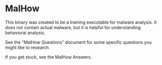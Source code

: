 # MalHow

This binary was created to be a training executable for malware analysis. It does not contain actual malware, but it is helpful for understanding behavioral analysis. 

See the "MalHow Questions" document for some specific questions you might like to research. 

If you get stuck, see the MalHow Answers.

